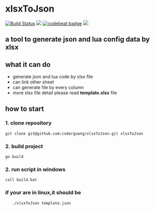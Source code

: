 xlsxToJson
===
[![Build Status](https://travis-ci.org/coderguang/xlsxToJson.svg?branch=master)](https://travis-ci.org/coderguang/xlsxToJson)
![](https://img.shields.io/badge/language-golang-orange.svg)
[![codebeat badge](https://codebeat.co/badges/a4d5f264-4add-4c65-b855-6a5b474da06e)](https://codebeat.co/projects/github-com-coderguang-xlsxtojson-master)
[![](https://img.shields.io/badge/wp-@royalchen-blue.svg)](https://www.royalchen.com)

## **a tool to generate json and lua config data by xlsx**
  
## what it can do
  * generate json and lua code by xlsx file
  * can link other sheet
  * can generate file by every column
  * more xlsx file detail please read **template.xlsx** file
  
## how to start
### 1. clone repository 
```shell
git clone git@github.com:coderguang/xlsxToJson.git xlsxToJson
```

### 2. build project
```shell
go build
```

### 2. run script in windows
```shell
call build.bat
```
###  if your are in linux,it should be 
 ```shell
    ./xlsxToJson template.json
```
